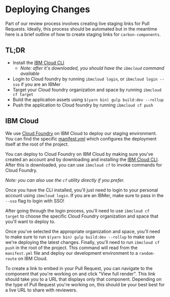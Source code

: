 # Deploying Changes

Part of our review process involves creating live staging links for Pull
Requests. Ideally, this process should be automated but in the meantime here is
a brief outline of how to create staging links for `carbon-components`.

## TL;DR

- Install the [IBM Cloud CLI](https://console.bluemix.net/docs/cli/index.html)
  - _Note: after it's downloaded, you should have the `ibmcloud` command
    available_
- Login to Cloud foundry by running `ibmcloud login`, or `ibmcloud login --sso`
  if you are an IBMer
- Target your Cloud foundry organization and space by running
  `ibmcloud cf target`
- Build the application assets using `$(yarn bin) gulp build:dev --rollup`
- Push the application to Cloud foundry by running `ibmcloud cf push`

## IBM Cloud

We use [Cloud Foundry](https://www.cloudfoundry.org/) on IBM Cloud to deploy our
staging environment. You can find the specific [manifest.yml](../manifest.yml)
which configures the deployment itself at the root of the project.

You can deploy to Cloud Foundry on IBM Cloud by making sure you've created an
account and by downloading and installing the
[IBM Cloud CLI](https://console.bluemix.net/docs/cli/index.html). After this is
downloaded, you can use `ibmcloud cf` to invoke commands for Cloud Foundry.

_Note: you can also use the `cf` utility directly if you prefer._

Once you have the CLI installed, you'll just need to login to your personal
account using `ibmcloud login`. If you are an IBMer, make sure to pass in the
`--sso` flag to login with SSO!

After going through the login process, you'll need to use `ibmcloud cf target`
to choose the specific Cloud Foundry organization and space that you'll want to
deploy to.

Once you've selected the appropriate organization and space, you'll need to make
sure to run `$(yarn bin) gulp build:dev --rollup` to make sure we're deploying
the latest changes. Finally, you'll need to run `ibmcloud cf push` in the root
of the project. This command will read from the `manifest.yml` file and deploy
our development environment to a `random-route` on IBM Cloud.

To create a link to embed in your Pull Request, you can navigate to the
component that you're working on and click "View full render". This link should
take you to a URL that displays only that component. Depending on the type of
Pull Request you're working on, this should be your best best for a live URL to
share with reviewers.
